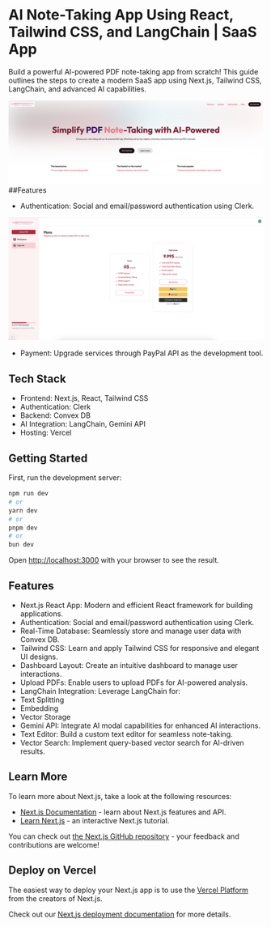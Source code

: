 # AI Note-Taking App Using React, Tailwind CSS, and LangChain | SaaS App

Build a powerful AI-powered PDF note-taking app from scratch! This guide outlines the steps to create a modern SaaS app using Next.js, Tailwind CSS, LangChain, and advanced AI capabilities.

![Homepage](./file/homepage.png)
##Features
- Authentication: Social and email/password authentication using Clerk.


![Payment](./file/payment.png)
- Payment: Upgrade services through PayPal API as the development tool.
## Tech Stack
- Frontend: Next.js, React, Tailwind CSS
- Authentication: Clerk
- Backend: Convex DB
- AI Integration: LangChain, Gemini API
- Hosting: Vercel

## Getting Started

First, run the development server:

```bash
npm run dev
# or
yarn dev
# or
pnpm dev
# or
bun dev
```

Open [http://localhost:3000](http://localhost:3000) with your browser to see the result.

## Features
- Next.js React App: Modern and efficient React framework for building applications.
- Authentication: Social and email/password authentication using Clerk.
- Real-Time Database: Seamlessly store and manage user data with Convex DB.
- Tailwind CSS: Learn and apply Tailwind CSS for responsive and elegant UI designs.
- Dashboard Layout: Create an intuitive dashboard to manage user interactions.
- Upload PDFs: Enable users to upload PDFs for AI-powered analysis.
- LangChain Integration: Leverage LangChain for:
- Text Splitting
- Embedding
- Vector Storage
- Gemini API: Integrate AI modal capabilities for enhanced AI interactions.
- Text Editor: Build a custom text editor for seamless note-taking.
- Vector Search: Implement query-based vector search for AI-driven results.





## Learn More

To learn more about Next.js, take a look at the following resources:

- [Next.js Documentation](https://nextjs.org/docs) - learn about Next.js features and API.
- [Learn Next.js](https://nextjs.org/learn) - an interactive Next.js tutorial.

You can check out [the Next.js GitHub repository](https://github.com/vercel/next.js) - your feedback and contributions are welcome!

## Deploy on Vercel

The easiest way to deploy your Next.js app is to use the [Vercel Platform](https://vercel.com/new?utm_medium=default-template&filter=next.js&utm_source=create-next-app&utm_campaign=create-next-app-readme) from the creators of Next.js.

Check out our [Next.js deployment documentation](https://nextjs.org/docs/app/building-your-application/deploying) for more details.
